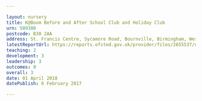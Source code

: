 ```yaml
---

layout: nursery
title: K@Boom Before and After School Club and Holiday Club
urn: 509380
postcode: B30 2AA
address: St. Francis Centre, Sycamore Road, Bournville, Birmingham, West Midlands, B30 2AA
latestReportUrl: https://reports.ofsted.gov.uk/provider/files/2655537/urn/509380.pdf
teaching: 2
development: 3
leadership: 3
outcomes: 0
overall: 3
date: 01 April 2018 
datePublish: 6 February 2017

---
```

